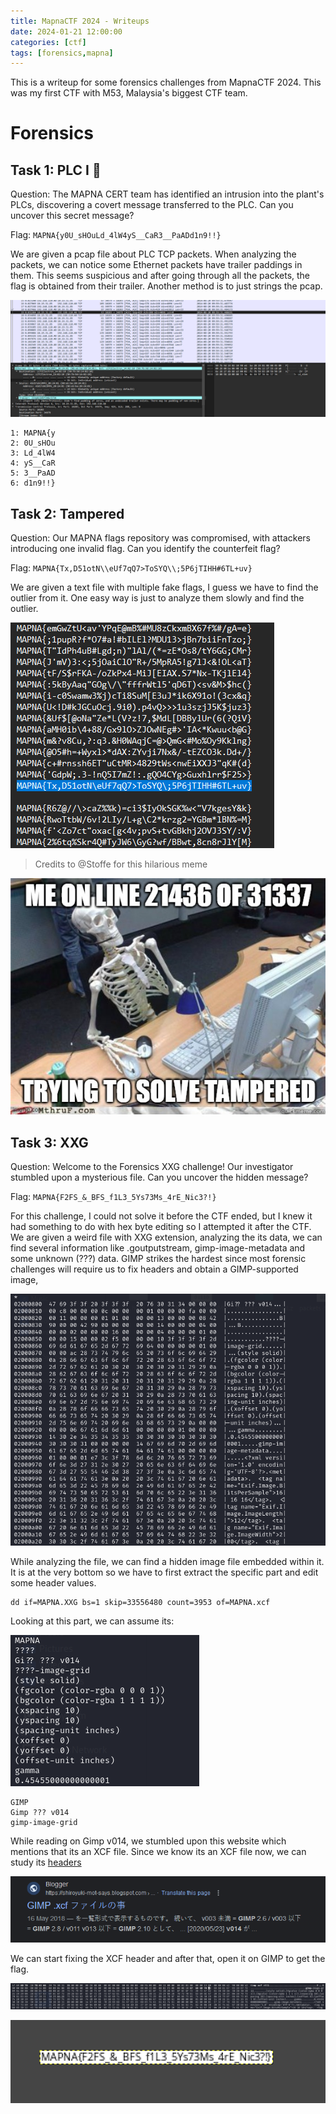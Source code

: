 ```yaml
---
title: MapnaCTF 2024 - Writeups
date: 2024-01-21 12:00:00
categories: [ctf]
tags: [forensics,mapna]
---
```


This is a writeup for some forensics challenges from MapnaCTF 2024. This was my first CTF with M53, Malaysia's biggest CTF team.

# Forensics
## Task 1: PLC I 🤖
Question: The MAPNA CERT team has identified an intrusion into the plant's PLCs, discovering a covert message transferred to the PLC. Can you uncover this secret message?

Flag: `MAPNA{y0U_sHOuLd_4lW4yS__CaR3__PaADd1n9!!}`

We are given a pcap file about PLC TCP packets. When analyzing the packets, we can notice some Ethernet packets have trailer paddings in them. This seems suspicious and after going through all the packets, the flag is obtained from their trailer. Another method is to just strings the pcap.

![plc1](/assets/posts/mapnactf2024/plc1.png)

```
1: MAPNA{y
2: 0U_sHOu
3: Ld_4lW4
4: yS__CaR
5: 3__PaAD
6: d1n9!!}
```

## Task 2: Tampered
Question: Our MAPNA flags repository was compromised, with attackers introducing one invalid flag. Can you identify the counterfeit flag?

Flag: `MAPNA{Tx,D51otN\\eUf7qQ7>ToSYQ\\;5P6jTIHH#6TL+uv}`

We are given a text file with multiple fake flags, I guess we have to find the outlier from it. One easy way is just to analyze them slowly and find the outlier.

![tampered1](/assets/posts/mapnactf2024/tampered1.png)

> Credits to @Stoffe for this hilarious meme

![tampered2](/assets/posts/mapnactf2024/tampered2.png)

## Task 3: XXG
Question: Welcome to the Forensics XXG challenge! Our investigator stumbled upon a mysterious file. Can you uncover the hidden message?

Flag: `MAPNA{F2FS_&_BFS_f1L3_5Ys73Ms_4rE_Nic3?!}`

For this challenge, I could not solve it before the CTF ended, but I knew it had something to do with hex byte editing so I attempted it after the CTF. We are given a weird file with XXG extension, analyzing the its data, we can find several information like .goutputstream, gimp-image-metadata and some unknown (???) data. 
GIMP strikes the hardest since most forensic challenges will require us to fix headers and obtain a GIMP-supported image,

![xxd1](/assets/posts/mapnactf2024/xxd1.png)

While analyzing the file, we can find a hidden image file embedded within it. It is at the very bottom so we have to first extract the specific part and edit some header values.

```
dd if=MAPNA.XXG bs=1 skip=33556480 count=3953 of=MAPNA.xcf
```

Looking at this part, we can assume its:

![xxd2](/assets/posts/mapnactf2024/xxd2.png)

```
GIMP 
Gimp ??? v014
gimp-image-grid
```

While reading on Gimp v014, we stumbled upon this website which mentions that its an XCF file. Since we know its an XCF file now, we can study its [headers](https://developer.gimp.org/core/standards/xcf/#header)

![xxd3](/assets/posts/mapnactf2024/xxd3.png)

We can start fixing the XCF header and after that, open it on GIMP to get the flag.

![xxd4](/assets/posts/mapnactf2024/xxd4.png)

![xxd5](/assets/posts/mapnactf2024/xxd5.png)
